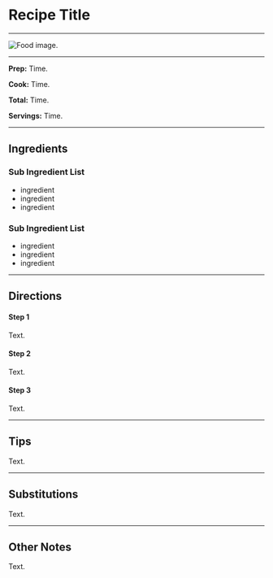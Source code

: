 # Recipe Title

___

![Food image.](image.jpg "Food.")

___

**Prep:** Time.

**Cook:** Time.

**Total:** Time.

**Servings:** Time.

___

## Ingredients

### Sub Ingredient List

- ingredient
- ingredient
- ingredient

### Sub Ingredient List

- ingredient
- ingredient
- ingredient

___

## Directions

#### Step 1

Text.

#### Step 2

Text.

#### Step 3

Text.

___

## Tips

Text.

___

## Substitutions

Text.

___

## Other Notes

Text.